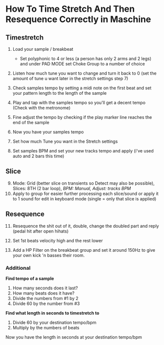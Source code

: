# How To Time Stretch And Then Resequence Correctly in Maschine

## Timestretch

1. Load your sample / breakbeat
    - Set polyphonic to 4 or less (a person has only 2 arms and 2 legs) and under PAD MODE set Choke Group to a number of choice
2. Listen how much tune you want to change and turn it back to 0 (set the amount of tune u want later in the stretch settings step 7)
3. Check samples tempo by setting a midi note on the first beat and set your pattern length to the length of the sample
4. Play and tap with the samples tempo so you'll get a decent tempo (Check with the metronome)
5. Fine adjust the tempo by checking if the play marker line reaches the end of the sample
6. Now you have your samples tempo

7. Set how much Tune you want in the Stretch settings

8. Set samples BPM and set your new tracks tempo and apply (i've used auto and 2 bars this time)

## Slice

9. Mode: Grid (better slice on transients so Detect may also be possible), Slices: 8TH (2 bar loop), _BPM: Manual, Adjust: tracks BPM_
10. Apply to group for easier further processing each slice/sound or apply it to 1 sound for edit in keyboard mode (single = only that slice is applied)


## Resequence

11. Resequence the shit out of it, double, change the doubled part and reply (pedal hit after open hihats)
12. Set 1st beats velocity high and the rest lower


20. Add a HP Filter on the breakbeat group and set it around 150Hz to give your own kick 'n basses their room.


### Additional

**Find tempo of a sample**

1. How many seconds does it last?
2. How many beats does it have?
3. Divide the numbers from #1 by 2
4. Divide 60 by the number from #3

**Find what length in seconds to timestretch to**

1. Divide 60 by your destination tempo/bpm
2. Multiply by the numbers of beats

Now you have the length in seconds at your destination tempo/bpm
